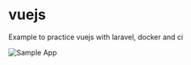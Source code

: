 # vuejs
Example to practice vuejs with laravel, docker and ci

![Sample App](https://i.imgur.com/BJgpHW2.png)
